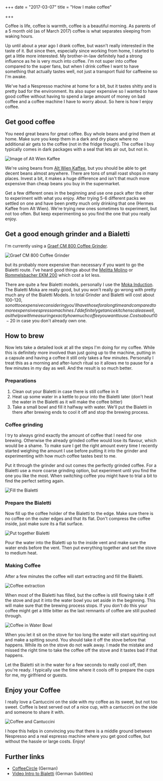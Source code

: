 +++
date = "2017-03-07"
title = "How I make coffee"

+++
<!--

* Coffee is important
* Way more coffee than ever before in our household
* Shitty coffee is shitty so we want good coffee
* Coffee is something we come together for and is celebrated a bit
* Experimented quite a bit with it over the last months
* Balance between having good coffee, not investing too much time into making it, price, not having to clean or repair machines
* Consistency is very important. I want my coffee to taste good every day, not most days, EVERY day.
* Experimenting with the best way to make it
* Making Coffee with Bialetti

-->

Coffee is life, coffee is warmth, coffee is a beautiful morning. As parents of a 5 month old (as of March 2017) coffee is what separates sleeping from waking hours.

Up until about a year ago I drank coffee, but wasn't really interested in the taste of it. But since then, especially since working from home, I started to get a little more interested. My brother-in-law definitely had a strong influence as he is very much into coffee. I'm not super into coffee compared to the super fans, but when I drink coffee I want to have something that actually tastes well, not just a transport fluid for caffeeine so I'm awake.

We've had a Nespresso machine at home for a bit, but it tastes shitty and is pretty bad for the environment. Its also super expensive so I wanted to have good coffee without having to spend a large amount of money on bad coffee and a coffee machine I have to worry about. So here is how I enjoy coffee.

## Get good coffee

You need great beans for great coffee. Buy whole beans and grind them at home. Make sure you keep them in a dark and dry place where no additional air gets to the coffee (not in the fridge though). The coffee I buy typically comes in dark packages with a seal that lets air out, but not in.

![Image of Alt Wien Kaffee](/img/how-i/make-coffee/alt-wien-kaffee.jpg)

We're using beans from [Alt Wien Kaffee](https://www.altwien.at), but you should be able to get decent beans almost anywhere. There are tons of small roast shops in many places. Invest a bit, it makes a huge difference and isn't that much more expensive than cheap beans you buy in the supermarket. 

Get a few different ones in the beginning and use one pack after the other to experiment with what you enjoy. After trying 5-6 different packs we settled on one and have been pretty much only drinking that one (Hermes Kaffee from Alt Wien). We're trying new ones sometimes to experiment, but not too often. But keep experimenting so you find the one that you really enjoy.

## Get a good enough grinder and a Bialetti

I'm currently using a [Graef CM 800 Coffee Grinder](https://www.amazon.de/Graef-CM800-Kaffeemühle-CM-800/dp/B00CS2DAEG).

![Graef CM 800 Coffee Grinder](/img/how-i/make-coffee/grinder.jpg)

but its probably more expensive than necessary if you want to go the Bialetti route. I've heard good things about the [Melitta Molino](https://www.amazon.de/Melitta-Kaffeemühle-elektrisch-Scheibenmahlwerk-schwarz/dp/B00R7HKAWC/ref=sr_1_1?s=kitchen&ie=UTF8&qid=1488825115&sr=1-1&keywords=melitta+molino) or [Rommelsbacher EKM 200](https://www.amazon.de/Rommelsbacher-EKM-200-mit-Scheibenmahlwerk/dp/B005L8YUI4) which cost a lot less.

There are quite a few Bialetti models, personally I use the [Moka Induction](https://www.youtube.com/watch?v=6VnAE_D2sPA). The Bialetti Moka are really good, but you won't really go wrong with pretty much any of the Bialetti Models. In total Grinder and Bialetti will cost about 100-120$, so not too expensive considering you'll have those for a long time and compared to more expensive espresso machines. I'd definitely get a nice kitchen scale as well, as it helps with measuring exactly how much coffee you want to use. Costs about 10-20$ in case you don't already own one.

## How to brew

Now lets take a detailed look at all the steps I'm doing for my coffee. While this is definitely more involved than just going up to the machine, putting in a capsule and having a coffee it still only takes a few minutes. Personally I treat this as a morning and after-lunch ritual so it allows me to pause for a few minutes in my day as well. And the result is so much better.

### Preparations

1. Clean out your Bialetti in case there is still coffee in it
2. Heat up some water in a kettle to pour into the Bialetti later (don't heat the water in the Bialetti as it will make the coffee bitter)
3. Take a small bowl and fill it halfway with water. We'll put the Bialetti in there after brewing ends to cool it off and stop the brewing process.

### Coffee grinding

I try to always grind exactly the amount of coffee that I need for one brewing. Otherwise the already grinded coffee would lose its flavour, which would be a shame. To make sure I get the right amount every time I recently started weighing the amount I use before putting it into the grinder and experimenting with how much coffee tastes best to me.

Put it through the grinder and out comes the perfectly grinded coffee. For a Bialetti use a more coarse grinding option, but experiment until you find the one you like the most. When switching coffee you might have to trial a bit to find the perfect setting again.

![Fill the Bialetti](/img/how-i/make-coffee/grinded-coffee.jpg)

### Prepare the Bialetti

Now fill up the coffee holder of the Bialetti to the edge. Make sure there is no coffee on the outer edges and that its flat. Don't compress the coffee inside, just make sure its a flat surface.

![Put together Bialetti](/img/how-i/make-coffee/on-stove.jpg)

Pour the water into the Bialetti up to the inside vent and make sure the water ends before the vent. Then put everything together and set the stove to medium heat. 

### Making Coffee

After a few minutes the coffee will start extracting and fill the Bialetti.

![Coffee extraction](/img/how-i/make-coffee/extraction.jpg)

When most of the Bialetti has filled, but the coffee is still flowing take it off the stove and put it into the water bowl you set aside in the beginning. This will make sure that the brewing process stops. If you don't do this your coffee might get a little bitter as the last remnants of coffee are still pushed through. 

![Coffee in Water Bowl](/img/how-i/make-coffee/in-water.jpg)

When you let it sit on the stove for too long the water will start squirting out and make a spitting sound. You should take it off the stove before that happens. While its on the stove do not walk away. I made the mistake and missed the right time to take the coffee off the stove and it tastes bad if that happens.

Let the Bialetti sit in the water for a few seconds to really cool off, then you're ready. I typically use the time where it cools off to prepare the cups for me, my girlfriend or guests.

## Enjoy your Coffee

I really love a Cantuccini on the side with my coffee as its sweet, but not too sweet. Coffee is best served out of a nice cup, with a cantuccini on the side and someone to share it with.

![Coffee and Cantuccini](/img/how-i/make-coffee/coffee.jpg)

I hope this helps in convincing you that there is a middle ground between Nespresso and a real espresso machine where you get good coffee, but without the hassle or large costs. Enjoy!

## Further links

* [CoffeeCircle](http://www.coffeecircle.com) (German)
* [Video Intro to Bialetti](https://www.youtube.com/watch?v=jEMqPlA8eF4) (German Subtitles)
